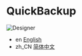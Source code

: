 # QuickBackup


![Designer](https://github.com/heyhey123-git/QuickBackup/assets/156066831/87242648-35a6-4f0e-9cdd-41150c8fc6e8)




- en [English](README.md)
- zh_CN [简体中文](readme/README.zh_CN.md)
